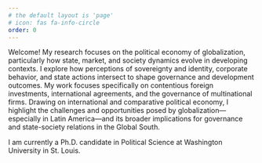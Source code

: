 ```yaml
---
# the default layout is 'page'
# icon: fas fa-info-circle
order: 0
---
```


Welcome! My research focuses on the political economy of globalization, particularly how state, market, and society dynamics evolve in developing contexts. I explore how perceptions of sovereignty and identity, corporate behavior, and state actions intersect to shape governance and development outcomes. My work focuses specifically on contentious foreign investments, international agreements, and the governance of multinational firms. Drawing on international and comparative political economy, I highlight the challenges and opportunities posed by globalization—especially in Latin America—and its broader implications for governance and state-society relations in the Global South.

I am currently a Ph.D. candidate in Political Science at Washington University in St. Louis.

